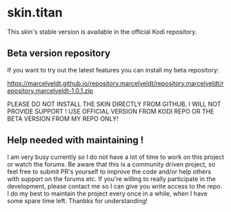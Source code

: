 # skin.titan

This skin's stable version is available in the official Kodi repository.

## Beta version repository
If you want to try out the latest features you can install my beta repository:

https://marcelveldt.github.io/repository.marcelveldt/repository.marcelveldt/repository.marcelveldt-1.0.1.zip

 
PLEASE DO NOT INSTALL THE SKIN DIRECTLY FROM GITHUB, I WILL NOT PROVIDE SUPPORT !
USE OFFICIAL VERSION FROM KODI REPO OR THE BETA VERSION FROM MY REPO ONLY!


## Help needed with maintaining !
I am very busy currently so I do not have a lot of time to work on this project or watch the forums.
Be aware that this is a community driven project, so feel free to submit PR's yourself to improve the code and/or help others with support on the forums etc. If you're willing to really participate in the development, please contact me so I can give you write access to the repo. I do my best to maintain the project every once in a while, when I have some spare time left.
Thanbks for understanding!
